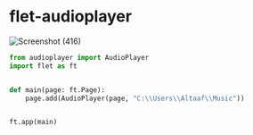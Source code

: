 ﻿# flet-audioplayer


![Screenshot (416)](https://github.com/taaaf11/flet-audioplayer/assets/109919009/cbd60ae3-a816-474e-8838-22d66bae0c1f)


```python
from audioplayer import AudioPlayer
import flet as ft


def main(page: ft.Page):
    page.add(AudioPlayer(page, "C:\\Users\\Altaaf\\Music"))


ft.app(main)

```
